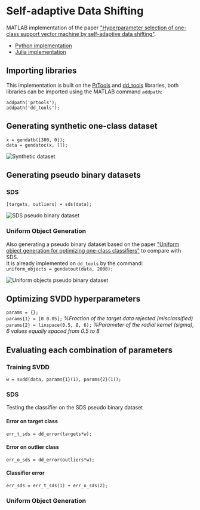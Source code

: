 # Self-adaptive Data Shifting

MATLAB implementation of the paper ["Hyperparameter selection of one-class support vector machine by self-adaptive data shifting"](https://www.sciencedirect.com/science/article/pii/S0031320317303564).

* [Python implementation](https://github.com/bzantium/OCSVM-hyperparameter-selection)
* [Julia implementation](https://github.com/englhardt/SVDD.jl/blob/master/src/init_strategies/strategies_gamma.jl)

## Importing libraries

This implementation is built on the [PrTools](http://prtools.tudelft.nl/) and [dd_tools](https://www.tudelft.nl/ewi/over-de-faculteit/afdelingen/intelligent-systems/pattern-recognition-bioinformatics/pattern-recognition-laboratory/data-and-software/dd-tools/) libraries, both libraries can be imported using the MATLAB command ```addpath```:

```addpath('prtools');``` </br>
```addpath('dd_tools');```

## Generating synthetic one-class dataset
```x = gendatb([300, 0]);``` </br>
```data = gendatoc(x, []);```

![Synthetic dataset](/Figs/original.png)


## Generating pseudo binary datasets

### SDS
```[targets, outliers] = sds(data);```

![SDS pseudo binary dataset](/Figs/sds.png)

### Uniform Object Generation
Also generating a pseudo binary dataset based on the paper ["Uniform object generation for optimizing one-class classifiers"](https://dl.acm.org/doi/10.5555/944790.944809) to compare with SDS.<br/>
It is already implemented on ```dd_tools``` by the command:<br/>
```uniform_objects = gendatout(data, 2000);```

![Uniform objects pseudo binary dataset](/Figs/uo.png)


## Optimizing SVDD hyperparameters
```params = {};``` <br/>
```params{1} = [0 0.05];``` *%Fraction of the target data rejected (misclassified)* <br/>
```params{2} = linspace(0.5, 8, 6);``` *%Parameter of the radial kernel (sigma), 6 values equally spaced from 0.5 to 8* <br/>

## Evaluating each combination of parameters

### Training SVDD
```w = svdd(data, params{1}(1), params{2}(1));```

### SDS
Testing the classifier on the SDS pseudo binary dataset

#### Error on target class
```err_t_sds = dd_error(targets*w);```

#### Error on outlier class
```err_o_sds = dd_error(outliers*w);```

#### Classifier error
```err_sds = err_t_sds(1) + err_o_sds(2);```


### Uniform Object Generation
